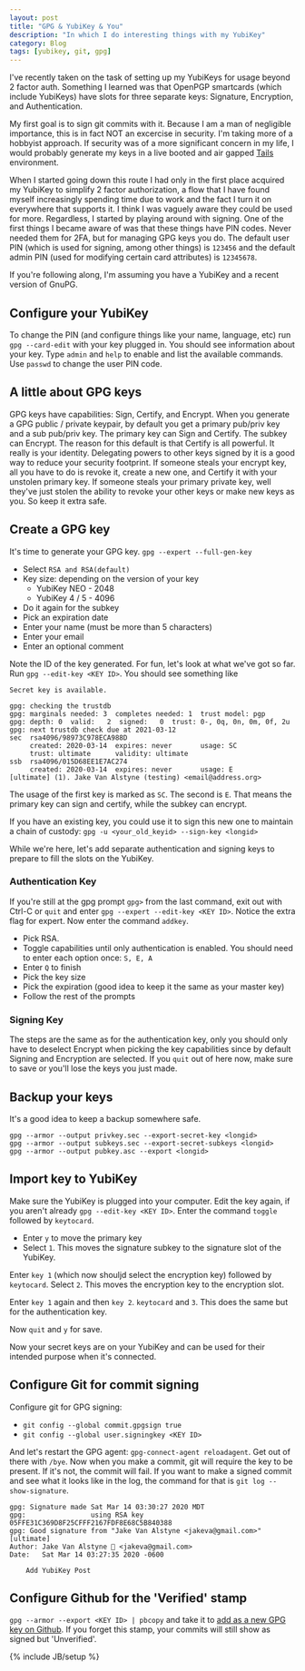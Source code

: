 ```yaml
---
layout: post
title: "GPG & YubiKey & You"
description: "In which I do interesting things with my YubiKey"
category: Blog
tags: [yubikey, git, gpg]
---
```


I've recently taken on the task of setting up my YubiKeys for usage beyond 2 factor auth. Something I learned was that OpenPGP smartcards (which include YubiKeys) have slots for three separate keys: Signature, Encryption, and Authentication.

My first goal is to sign git commits with it. Because I am a man of negligible importance, this is in fact NOT an excercise in security. I'm taking more of a hobbyist approach. If security was of a more significant concern in my life, I would probably generate my keys in a live booted and air gapped [Tails](https://tails.boum.org) environment.

When I started going down this route I had only in the first place acquired my YubiKey to simplify 2 factor authorization, a flow that I have found myself increasingly spending time due to work and the fact I turn it on everywhere that supports it. I think I was vaguely aware they could be used for more. Regardless, I started by playing around with signing. One of the first things I became aware of was that these things have PIN codes. Never needed them for 2FA, but for managing GPG keys you do. The default user PIN (which is used for signing, among other things) is `123456` and the default admin PIN (used for modifying certain card attributes) is `12345678`.

If you're following along, I'm assuming you have a YubiKey and a recent version of GnuPG.

## Configure your YubiKey
To change the PIN (and configure things like your name, language, etc) run `gpg --card-edit` with your key plugged in. You should see information about your key. Type `admin` and `help` to enable and list the available commands. Use `passwd` to change the user PIN code.

## A little about GPG keys
GPG keys have capabilities: Sign, Certify, and Encrypt. When you generate a GPG public / private keypair, by default you get a primary pub/priv key and a sub pub/priv key. The primary key can Sign and Certify. The subkey can Encrypt. The reason for this default is that Certify is all powerful. It really is your identity. Delegating powers to other keys signed by it is a good way to reduce your security footprint. If someone steals your encrypt key, all you have to do is revoke it, create a new one, and Certify it with your unstolen primary key. If someone steals your primary private key, well they've just stolen the ability to revoke your other keys or make new keys as you. So keep it extra safe.

## Create a GPG key
It's time to generate your GPG key. `gpg --expert --full-gen-key`
* Select `RSA and RSA(default)`
* Key size: depending on the version of your key
  * YubiKey NEO - 2048
  * YubiKey 4 / 5 - 4096
* Do it again for the subkey
* Pick an expiration date
* Enter your name (must be more than 5 characters)
* Enter your email
* Enter an optional comment

Note the ID of the key generated. For fun, let's look at what we've got so far. Run `gpg --edit-key <KEY ID>`. You should see something like
```
Secret key is available.

gpg: checking the trustdb
gpg: marginals needed: 3  completes needed: 1  trust model: pgp
gpg: depth: 0  valid:   2  signed:   0  trust: 0-, 0q, 0n, 0m, 0f, 2u
gpg: next trustdb check due at 2021-03-12
sec  rsa4096/98973C978ECA988D
     created: 2020-03-14  expires: never       usage: SC
     trust: ultimate      validity: ultimate
ssb  rsa4096/015D68EE1E7AC274
     created: 2020-03-14  expires: never       usage: E
[ultimate] (1). Jake Van Alstyne (testing) <email@address.org>
```

The usage of the first key is marked as `SC`. The second is `E`. That means the primary key can sign and certify, while the subkey can encrypt.

If you have an existing key, you could use it to sign this new one to maintain a chain of custody: `gpg -u <your_old_keyid> --sign-key <longid>`

While we're here, let's add separate authentication and signing keys to prepare to fill the slots on the YubiKey.

### Authentication Key
If you're still at the gpg prompt `gpg>` from the last command, exit out with Ctrl-C or `quit` and enter `gpg --expert --edit-key <KEY ID>`. Notice the extra flag for expert. Now enter the command `addkey`.
* Pick RSA.
* Toggle capabilities until only authentication is enabled. You should need to enter each option once: `S, E, A`
* Enter `Q` to finish
* Pick the key size
* Pick the expiration (good idea to keep it the same as your master key)
* Follow the rest of the prompts

### Signing Key
The steps are the same as for the authentication key, only you should only have to deselect Encrypt when picking the key capabilities since by default Signing and Encryption are selected.
If you `quit` out of here now, make sure to save or you'll lose the keys you just made.

## Backup your keys
It's a good idea to keep a backup somewhere safe.
```
gpg --armor --output privkey.sec --export-secret-key <longid>
gpg --armor --output subkeys.sec --export-secret-subkeys <longid>
gpg --armor --output pubkey.asc --export <longid>
```

## Import key to YubiKey
Make sure the YubiKey is plugged into your computer. Edit the key again, if you aren't already `gpg --edit-key <KEY ID>`. Enter the command `toggle` followed by `keytocard`.
* Enter `y` to move the primary key
* Select `1`. This moves the signature subkey to the signature slot of the YubiKey.

Enter `key 1` (which now shouljd select the encryption key) followed by `keytocard`. Select `2`. This moves the encryption key to the encryption slot.

Enter `key 1` again and then `key 2`. `keytocard` and `3`. This does the same but for the authentication key.

Now `quit` and `y` for save.

Now your secret keys are on your YubiKey and can be used for their intended purpose when it's connected.

## Configure Git for commit signing
Configure git for GPG signing:
* `git config --global commit.gpgsign true`
* `git config --global user.signingkey <KEY ID>`

And let's restart the GPG agent: `gpg-connect-agent reloadagent`. Get out of there with `/bye`. Now when you make a commit, git will require the key to be present. If it's not, the commit will fail. If you want to make a signed commit and see what it looks like in the log, the command for that is `git log --show-signature`.

```
gpg: Signature made Sat Mar 14 03:30:27 2020 MDT
gpg:                using RSA key 05FFE31C369D8F25CFFF2167FDF8E68C5B840388
gpg: Good signature from "Jake Van Alstyne <jakeva@gmail.com>" [ultimate]
Author: Jake Van Alstyne 🎩 <jakeva@gmail.com>
Date:   Sat Mar 14 03:27:35 2020 -0600

    Add YubiKey Post
```

## Configure Github for the 'Verified' stamp
`gpg --armor --export <KEY ID> | pbcopy` and take it to [add as a new GPG key on Github](https://github.com/settings/gpg/new). If you forget this stamp, your commits will still show as signed but 'Unverified'.


{% include JB/setup %}

